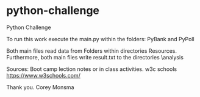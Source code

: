 # python-challenge
Python Challenge

To run this work execute the main.py within the folders:
PyBank and PyPoll

Both main files read data from Folders within directories Resources.  Furthermore, both main files write result.txt to the directories \analysis

Sources:
Boot camp lection notes or in class activities.
w3c schools https://www.w3schools.com/


Thank you.
Corey Monsma
